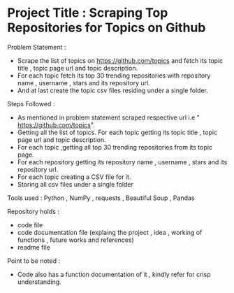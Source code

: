 # Project Title : Scraping Top Repositories for Topics on Github

Problem Statement : 
- Scrape the list of topics on https://github.com/topics and fetch its topic title , topic page url and topic description.
- For each topic fetch its top 30 trending repositories with repository name , username , stars and its repository url.
- And at last create the topic csv files residing under a single folder.

Steps Followed :
- As mentioned in problem statement scraped respective url i.e " https://github.com/topics".
- Getting all the list of topics. For each topic getting its topic title , topic page url and topic description.
- For each topic ,getting all top 30 trending repositories from its topic page.
- For each repository getting its repository name , username , stars and its repository url.
- For each topic creating a CSV file for it.
- Storing all csv files under a single folder
                     
Tools used : Python , NumPy , requests , Beautiful Soup , Pandas

Repository holds :
- code file
- code documentation file (explaing the project , idea , working of functions , future works and references)
- readme file

Point to be noted : 
- Code also has a function documentation of it , kindly refer for crisp understanding.
